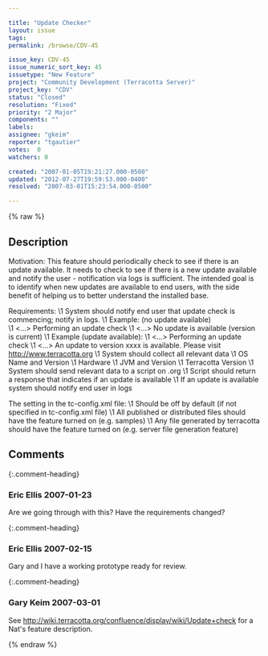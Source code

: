```yaml
---

title: "Update Checker"
layout: issue
tags: 
permalink: /browse/CDV-45

issue_key: CDV-45
issue_numeric_sort_key: 45
issuetype: "New Feature"
project: "Community Development (Terracotta Server)"
project_key: "CDV"
status: "Closed"
resolution: "Fixed"
priority: "2 Major"
components: ""
labels: 
assignee: "gkeim"
reporter: "tgautier"
votes:  0
watchers: 0

created: "2007-01-05T19:21:27.000-0500"
updated: "2012-07-27T19:59:53.000-0400"
resolved: "2007-03-01T15:23:54.000-0500"

---
```




{% raw %}



## Description

<div markdown="1" class="description">

Motivation:
This feature should periodically check to see if there is an update available.  It needs to check to see if there is a new update available and notify the user - notification via logs is sufficient.  The intended goal is to identify when new updates are available to end users, with the side benefit of helping us to better understand the installed base.

Requirements:
    \1 System should notify end user that update check is commencing; notify in logs.
         \1 Example: (no update available)  
               \1 <...> Performing an update check
               \1 <...> No update is available (version is current)
         \1 Example (update available):
               \1 <...> Performing an update check
               \1 <...> An update to version xxxx is available.  Please visit http://www.terracotta.org
    \1 System should collect all relevant data
         \1 OS Name and Version
         \1 Hardware
         \1 JVM and Version
         \1 Terracotta Version
    \1 System should send relevant data to a script on .org
    \1 Script should return a response that indicates if an update is available
    \1 If an update is available system should notify end user in logs

The setting in the tc-config.xml file:
    \1 Should be off by default (if not specified in tc-config.xml file)
    \1 All published or distributed files should have the feature turned on (e.g. samples)
    \1 Any file generated by terracotta should have the feature turned on (e.g. server file generation feature)


</div>

## Comments


{:.comment-heading}
### **Eric Ellis** <span class="date">2007-01-23</span>

<div markdown="1" class="comment">

Are we going through with this? Have the requirements changed?

</div>


{:.comment-heading}
### **Eric Ellis** <span class="date">2007-02-15</span>

<div markdown="1" class="comment">

Gary and I have a working prototype ready for review.

</div>


{:.comment-heading}
### **Gary Keim** <span class="date">2007-03-01</span>

<div markdown="1" class="comment">

See http://wiki.terracotta.org/confluence/display/wiki/Update+check for a Nat's feature description.


</div>



{% endraw %}
